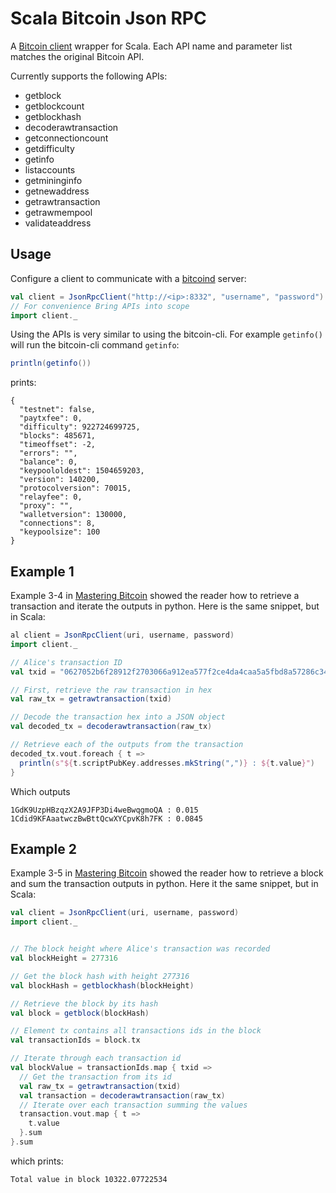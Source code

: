 # Scala Bitcoin Json RPC

A [Bitcoin client](https://en.bitcoin.it/wiki/Original_Bitcoin_client/API_calls_list) wrapper for Scala. Each API name and parameter list matches the original Bitcoin API.

Currently supports the following APIs:
- getblock
- getblockcount
- getblockhash
- decoderawtransaction
- getconnectioncount
- getdifficulty
- getinfo
- listaccounts
- getmininginfo
- getnewaddress
- getrawtransaction
- getrawmempool
- validateaddress

## Usage

Configure a client to communicate with a [bitcoind](https://en.bitcoin.it/wiki/Bitcoind) server:

```scala
val client = JsonRpcClient("http://<ip>:8332", "username", "password")
// For convenience Bring APIs into scope
import client._
```

Using the APIs is very similar to using the bitcoin-cli. For example `getinfo()` will run the bitcoin-cli command `getinfo`:

```scala
println(getinfo())
```

prints:

```text
{
  "testnet": false,
  "paytxfee": 0,
  "difficulty": 922724699725,
  "blocks": 485671,
  "timeoffset": -2,
  "errors": "",
  "balance": 0,
  "keypoololdest": 1504659203,
  "version": 140200,
  "protocolversion": 70015,
  "relayfee": 0,
  "proxy": "",
  "walletversion": 130000,
  "connections": 8,
  "keypoolsize": 100
}
```

## Example 1

Example 3-4 in [Mastering Bitcoin](https://www.amazon.ca/Mastering-Bitcoin-Unlocking-Digital-Cryptocurrencies/dp/1449374042) showed the reader how to retrieve a transaction and iterate the outputs in python. Here is the same snippet, but in Scala:

```scala
al client = JsonRpcClient(uri, username, password)
import client._

// Alice's transaction ID
val txid = "0627052b6f28912f2703066a912ea577f2ce4da4caa5a5fbd8a57286c345c2f2"

// First, retrieve the raw transaction in hex
val raw_tx = getrawtransaction(txid)

// Decode the transaction hex into a JSON object
val decoded_tx = decoderawtransaction(raw_tx)

// Retrieve each of the outputs from the transaction
decoded_tx.vout.foreach { t =>
  println(s"${t.scriptPubKey.addresses.mkString(",")} : ${t.value}")
}  
```

Which outputs

```text
1GdK9UzpHBzqzX2A9JFP3Di4weBwqgmoQA : 0.015
1Cdid9KFAaatwczBwBttQcwXYCpvK8h7FK : 0.0845
```

## Example 2

Example 3-5 in [Mastering Bitcoin](https://www.amazon.ca/Mastering-Bitcoin-Unlocking-Digital-Cryptocurrencies/dp/1449374042) showed the reader how to retrieve a block and sum the transaction outputs in python. Here it the same snippet, but in Scala:

```scala
val client = JsonRpcClient(uri, username, password)
import client._


// The block height where Alice's transaction was recorded
val blockHeight = 277316

// Get the block hash with height 277316
val blockHash = getblockhash(blockHeight)

// Retrieve the block by its hash
val block = getblock(blockHash)

// Element tx contains all transactions ids in the block
val transactionIds = block.tx

// Iterate through each transaction id
val blockValue = transactionIds.map { txid =>
  // Get the transaction from its id
  val raw_tx = getrawtransaction(txid)
  val transaction = decoderawtransaction(raw_tx)
  // Iterate over each transaction summing the values
  transaction.vout.map { t =>
    t.value
  }.sum
}.sum
```
which prints:

```text
Total value in block 10322.07722534
```
